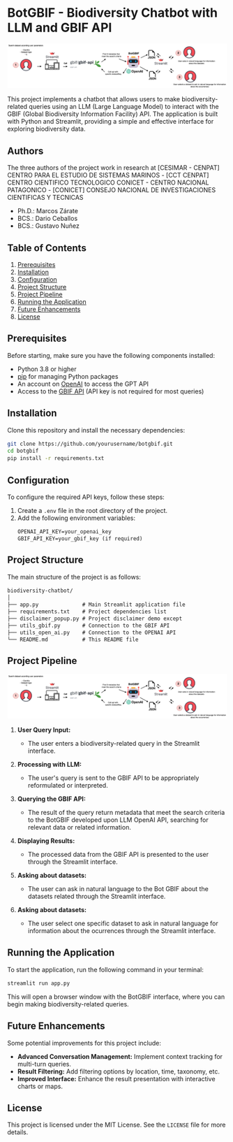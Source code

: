 
# BotGBIF - Biodiversity Chatbot with LLM and GBIF API
![BotGbif](https://raw.githubusercontent.com/disenodc/gbif-streamlit/main/botgbif.png)

This project implements a chatbot that allows users to make biodiversity-related queries using an LLM (Large Language Model) to interact with the GBIF (Global Biodiversity Information Facility) API. The application is built with Python and Streamlit, providing a simple and effective interface for exploring biodiversity data.


## Authors
The three authors of the project work in research at [CESIMAR - CENPAT] CENTRO PARA EL ESTUDIO DE SISTEMAS MARINOS - [CCT CENPAT] CENTRO CIENTIFICO TECNOLOGICO CONICET - CENTRO NACIONAL PATAGONICO - [CONICET] CONSEJO NACIONAL DE INVESTIGACIONES CIENTIFICAS Y TECNICAS 

- Ph.D.: Marcos Zárate
- BCS.: Dario Ceballos 
- BCS.: Gustavo Nuñez 


## Table of Contents

1. [Prerequisites](#prerequisites)
2. [Installation](#installation)
3. [Configuration](#configuration)
4. [Project Structure](#project-structure)
5. [Project Pipeline](#project-pipeline)
6. [Running the Application](#running-the-application)
7. [Future Enhancements](#future-enhancements)
8. [License](#license)

## Prerequisites

Before starting, make sure you have the following components installed:

- Python 3.8 or higher
- [pip](https://pip.pypa.io/en/stable/) for managing Python packages
- An account on [OpenAI](https://openai.com/) to access the GPT API
- Access to the [GBIF API](https://www.gbif.org/developer/summary) (API key is not required for most queries)

## Installation

Clone this repository and install the necessary dependencies:

```bash
git clone https://github.com/yourusername/botgbif.git
cd botgbif
pip install -r requirements.txt
```

## Configuration

To configure the required API keys, follow these steps:

1. Create a `.env` file in the root directory of the project.
2. Add the following environment variables:
   ```plaintext
   OPENAI_API_KEY=your_openai_key
   GBIF_API_KEY=your_gbif_key (if required)
   ```

## Project Structure

The main structure of the project is as follows:

```plaintext
biodiversity-chatbot/
│
├── app.py              # Main Streamlit application file
├── requirements.txt    # Project dependencies list
├── disclaimer_popup.py # Project disclaimer demo except
├── utils_gbif.py       # Connection to the GBIF API
├── utils_open_ai.py    # Connection to the OPENAI API
└── README.md           # This README file

```

## Project Pipeline

![Project Pipeline Diagram](https://raw.githubusercontent.com/disenodc/gbif-streamlit/main/botgbif.png)

1. **User Query Input:**
   - The user enters a biodiversity-related query in the Streamlit interface.

2. **Processing with LLM:**
   - The user's query is sent to the GBIF API to be appropriately reformulated or interpreted.

3. **Querying the GBIF API:**
   - The result of the query return metadata that meet the search criteria to the BotGBIF developed upon LLM OpenAI API, searching for relevant data or related information.

4. **Displaying Results:**
   - The processed data from the GBIF API is presented to the user through the Streamlit interface.

5. **Asking about datasets:**
   - The user can ask in natural language to the Bot GBIF about the datasets related through the Streamlit interface.

6. **Asking about datasets:**
   - The user select one specific dataset to ask in natural language for information about the ocurrences through the Streamlit interface.


## Running the Application

To start the application, run the following command in your terminal:

```bash
streamlit run app.py
```

This will open a browser window with the BotGBIF interface, where you can begin making biodiversity-related queries.

## Future Enhancements

Some potential improvements for this project include:

- **Advanced Conversation Management:** Implement context tracking for multi-turn queries.
- **Result Filtering:** Add filtering options by location, time, taxonomy, etc.
- **Improved Interface:** Enhance the result presentation with interactive charts or maps.

## License

This project is licensed under the MIT License. See the `LICENSE` file for more details.
